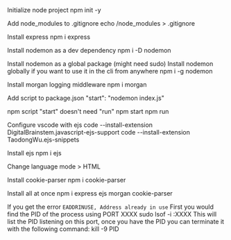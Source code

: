 Initialize node project
npm init -y

Add node_modules to .gitignore
echo /node_modules > .gitignore

Install express
npm i express

Install nodemon as a dev dependency
npm i -D nodemon

Install nodemon as a global package (might need sudo)
Install nodemon globally if you want to use it in the cli from anywhere
npm i -g nodemon

Install morgan logging middleware
npm i morgan

Add script to package.json
"start": "nodemon index.js"

npm script "start" doesn't need "run"
npm start
npm run <name-of-script>

Configure vscode with ejs
code --install-extension DigitalBrainstem.javascript-ejs-support
code --install-extension TaodongWu.ejs-snippets

Install ejs
npm i ejs

Change language mode > HTML

Install cookie-parser
npm i cookie-parser

Install all at once
npm i express ejs morgan cookie-parser

If you get the error `EADDRINUSE, Address already in use`
First you would find the PID of the process using PORT XXXX
sudo lsof -i :XXXX
This will list the PID listening on this port, once you have the PID you can terminate 
it with the following command:
kill -9 PID


